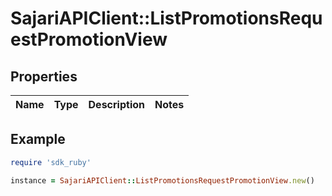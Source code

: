 # SajariAPIClient::ListPromotionsRequestPromotionView

## Properties

| Name | Type | Description | Notes |
| ---- | ---- | ----------- | ----- |

## Example

```ruby
require 'sdk_ruby'

instance = SajariAPIClient::ListPromotionsRequestPromotionView.new()
```

